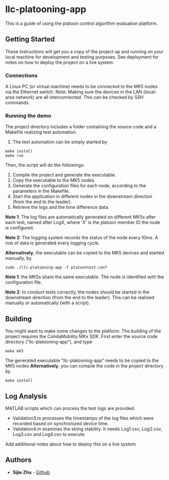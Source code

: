 # llc-platooning-app 

This is a guide of using the platoon control algorithm evaluation platform.

## Getting Started

These instructions will get you a copy of the project up and running on your local machine for development and testing purposes. See deployment for notes on how to deploy the project on a live system.

### Connections

A Linux PC (or virtual machine) needs to be connected to the MK5 nodes via the Ethernet switch.
Note: Making sure the devices in the LAN (local-area network) are all interconnected. This can be checked by SSH commands.


### Running the demo
The project directory includes a folder containing the source code and a Makefile realizing test automation.

1. The test automation can be simply started by
```
make install
make run
```
Then, the script will do the followings:
1. Compile the project and generate the executable.
2. Copy the executable to the MK5 nodes.
3. Generate the configuration files for each node, according to the parameters in the Makefile.
4. Start the application in different nodes in the downstream direction (from the end to the leader).
5. Retrieve the logs and the time difference data.

**Note 1**: The log files are automatically generated on different MK5s after each test, named after LogX, where 'X' is the platoon member ID the node is configured. 

**Note 2**: The logging system records the status of the node every 10ms. A row of data is generated every logging cycle. 

**Alternatively**, the executable can be copied to the MK5 devices and started manually, by
```
sudo ./llc-platooning-app -f platoontest.conf
```
**Note 1**: the MK5s share the same executable. The node is identified with the configuration file. 

**Note 2**: to conduct tests correctly, the nodes should be started in the downstream direction (from the end to the leader). This can be realized manually or automatically (with a script). 

## Building

You might want to make some changes to the platform. The building of the project requires the CohdaMobility MKx SDK. First enter the source code directory ("llc-platooning-app"), and type 
```
make mk5
```
The generated executable "llc-platooning-app" needs to be copied to the MK5 nodes
**Alternatively**, you can compile the code in the project directory by 
```
make install
```

## Log Analysis

MATLAB scripts which can process the test logs are provided.
* Validation3.m processes the timestamps of the log files which were recorded based on synchronized device time.
* Validation4.m examines the string stability. It needs Log1.csv, Log2.csv, Log3.csv and Log4.csv to execute

Add additional notes about how to deploy this on a live system


## Authors

* **Sijie Zhu** - [Github](https://github.com/sijiezhu)
